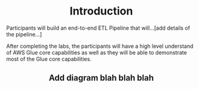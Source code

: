 <h1 id="toc_0" align="center">
Introduction
</h1>

Participants will build an end-to-end ETL Pipeline that will...[add details of the pipeline...]
  
After completing the labs, the participants will have a high level understand of AWS Glue core capabilities as well as they will be able to demonstrate most of the Glue core capabilities. 

<h2 id="toc_0" align="center">
Add diagram blah blah blah
</h2>

